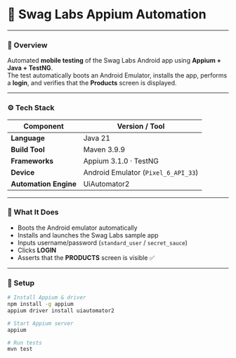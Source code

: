 # 🚀 Swag Labs Appium Automation
---

### 🧪 Overview
Automated **mobile testing** of the Swag Labs Android app using **Appium + Java + TestNG**.  
The test automatically boots an Android Emulator, installs the app, performs a **login**, and verifies that the **Products** screen is displayed.

---

### ⚙️ Tech Stack
| Component | Version / Tool |
|------------|----------------|
| **Language** | Java 21 |
| **Build Tool** | Maven 3.9.9 |
| **Frameworks** | Appium 3.1.0 · TestNG |
| **Device** | Android Emulator (`Pixel_6_API_33`) |
| **Automation Engine** | UiAutomator2 |

---

### 📲 What It Does
- Boots the Android emulator automatically  
- Installs and launches the Swag Labs sample app  
- Inputs username/password (`standard_user` / `secret_sauce`)  
- Clicks **LOGIN**  
- Asserts that the **PRODUCTS** screen is visible ✅  

---

### 🧰 Setup
```bash
# Install Appium & driver
npm install -g appium
appium driver install uiautomator2

# Start Appium server
appium

# Run tests
mvn test

